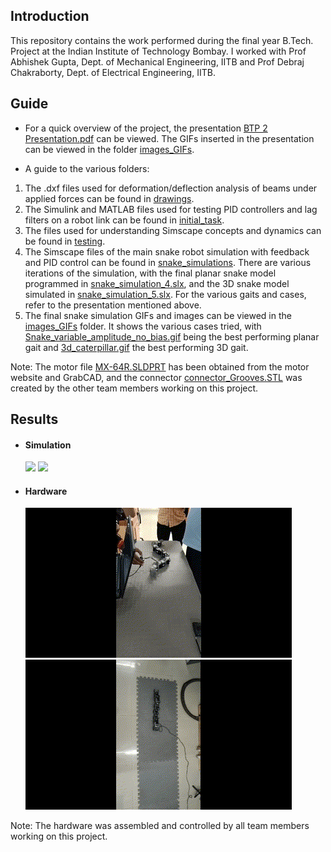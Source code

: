## Introduction
This repository contains the work performed during the final year B.Tech. Project at the Indian Institute of Technology Bombay. I worked with Prof Abhishek Gupta, Dept. of Mechanical Engineering, IITB and Prof Debraj Chakraborty, Dept. of Electrical Engineering, IITB.

## Guide
- For a quick overview of the project, the presentation [BTP 2 Presentation.pdf](https://github.com/saayuj/Snake-Robot/blob/main/BTP%202%20Presentation.pdf) can be viewed. The GIFs inserted in the presentation can be viewed in the folder [images_GIFs](https://github.com/saayuj/Snake-Robot/tree/main/images_GIFs).
  
- A guide to the various folders:
1. The .dxf files used for deformation/deflection analysis of beams under applied forces can be found in [drawings](https://github.com/saayuj/Snake-Robot/tree/main/drawings).
2. The Simulink and MATLAB files used for testing PID controllers and lag filters on a robot link can be found in [initial_task](https://github.com/saayuj/Snake-Robot/tree/main/initial_task).
3. The files used for understanding Simscape concepts and dynamics can be found in [testing](https://github.com/saayuj/Snake-Robot/tree/main/testing).
4. The Simscape files of the main snake robot simulation with feedback and PID control can be found in [snake_simulations](https://github.com/saayuj/Snake-Robot/tree/main/snake_simulations). There are various iterations of the simulation, with the final planar snake model programmed in [snake_simulation_4.slx](https://github.com/saayuj/Snake-Robot/blob/main/snake_simulations/snake_simulation_4.slx), and the 3D snake model simulated in [snake_simulation_5.slx](https://github.com/saayuj/Snake-Robot/blob/main/snake_simulations/snake_simulation_5.slx). For the various gaits and cases, refer to the presentation mentioned above.
5. The final snake simulation GIFs and images can be viewed in the [images_GIFs](https://github.com/saayuj/Snake-Robot/tree/main/images_GIFs) folder. It shows the various cases tried, with [Snake_variable_amplitude_no_bias.gif](https://github.com/saayuj/Snake-Robot/blob/main/images_GIFs/Snake_variable_amplitude_no_bias.gif) being the best performing planar gait and [3d_caterpillar.gif](https://github.com/saayuj/Snake-Robot/blob/main/images_GIFs/3d_caterpillar.gif) the best performing 3D gait.

Note: The motor file [MX-64R.SLDPRT](https://github.com/saayuj/Snake-Robot/blob/main/snake_simulations/MX-64R.SLDPRT) has been obtained from the motor website and GrabCAD, and the connector [connector_Grooves.STL](https://github.com/saayuj/Snake-Robot/blob/main/snake_simulations/connector_Grooves.STL) was created by the other team members working on this project.

## Results
- #### Simulation
  ![](https://github.com/saayuj/Snake-Robot/blob/main/images_GIFs/Snake_variable_amplitude_no_bias.gif)
  ![](https://github.com/saayuj/Snake-Robot/blob/main/images_GIFs/3d_caterpillar.gif)

- #### Hardware
  ![](https://github.com/saayuj/Snake-Robot/blob/main/images_GIFs/planar_hardware.gif)
  ![](https://github.com/saayuj/Snake-Robot/blob/main/images_GIFs/3d_hardware.gif)

Note: The hardware was assembled and controlled by all team members working on this project.

